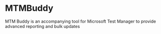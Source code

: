 # MTMBuddy
MTM Buddy is an accompanying tool for Microsoft Test Manager to provide advanced reporting and bulk updates
